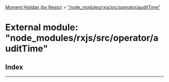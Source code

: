 [Moment Holiday (by Nesto)](../README.md) > ["node_modules/rxjs/src/operator/auditTime"](../modules/_node_modules_rxjs_src_operator_audittime_.md)

# External module: "node_modules/rxjs/src/operator/auditTime"

## Index

---

